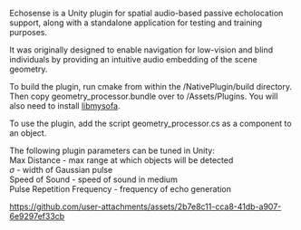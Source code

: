 Echosense is a Unity plugin for spatial audio-based passive echolocation support, along with a standalone application for testing and training purposes. 

It was originally designed to enable navigation for low-vision and blind individuals by providing an intuitive audio embedding of the scene geometry.

To build the plugin, run cmake from within the /NativePlugin/build directory. Then copy geometry_processor.bundle over to /Assets/Plugins. You will also need to install [libmysofa](https://github.com/hoene/libmysofa).

To use the plugin, add the script geometry_processor.cs as a component to an object.

  
The following plugin parameters can be tuned in Unity:  
Max Distance - max range at which objects will be detected  
$\sigma$ - width of Gaussian pulse  
Speed of Sound - speed of sound in medium  
Pulse Repetition Frequency - frequency of echo generation


https://github.com/user-attachments/assets/2b7e8c11-cca8-41db-a907-6e9297ef33cb

